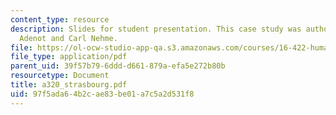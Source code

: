 ```yaml
---
content_type: resource
description: Slides for student presentation. This case study was authored by Sophie
  Adenot and Carl Nehme.
file: https://ol-ocw-studio-app-qa.s3.amazonaws.com/courses/16-422-human-supervisory-control-of-automated-systems-spring-2004/97f5ada64b2cae83be01a7c5a2d531f8_a320_strasbourg.pdf
file_type: application/pdf
parent_uid: 39f57b79-6ddd-d661-879a-efa5e272b80b
resourcetype: Document
title: a320_strasbourg.pdf
uid: 97f5ada6-4b2c-ae83-be01-a7c5a2d531f8
---
```

